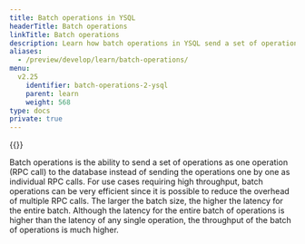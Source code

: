 ```yaml
---
title: Batch operations in YSQL
headerTitle: Batch operations
linkTitle: Batch operations
description: Learn how batch operations in YSQL send a set of operations as a single RPC call rather than one by one as individual RPC calls.
aliases:
  - /preview/develop/learn/batch-operations/
menu:
  v2.25
    identifier: batch-operations-2-ysql
    parent: learn
    weight: 568
type: docs
private: true
---
```

<!-- Page DISABLED for lack of content -->
{{<api-tabs>}}

Batch operations is the ability to send a set of operations as one operation (RPC call) to the database instead of sending the operations one by one as individual RPC calls. For use cases requiring high throughput, batch operations can be very efficient since it is possible to reduce the overhead of multiple RPC calls. The larger the batch size, the higher the latency for the entire batch. Although the latency for the entire batch of operations is higher than the latency of any single operation, the throughput of the batch of operations is much higher.
